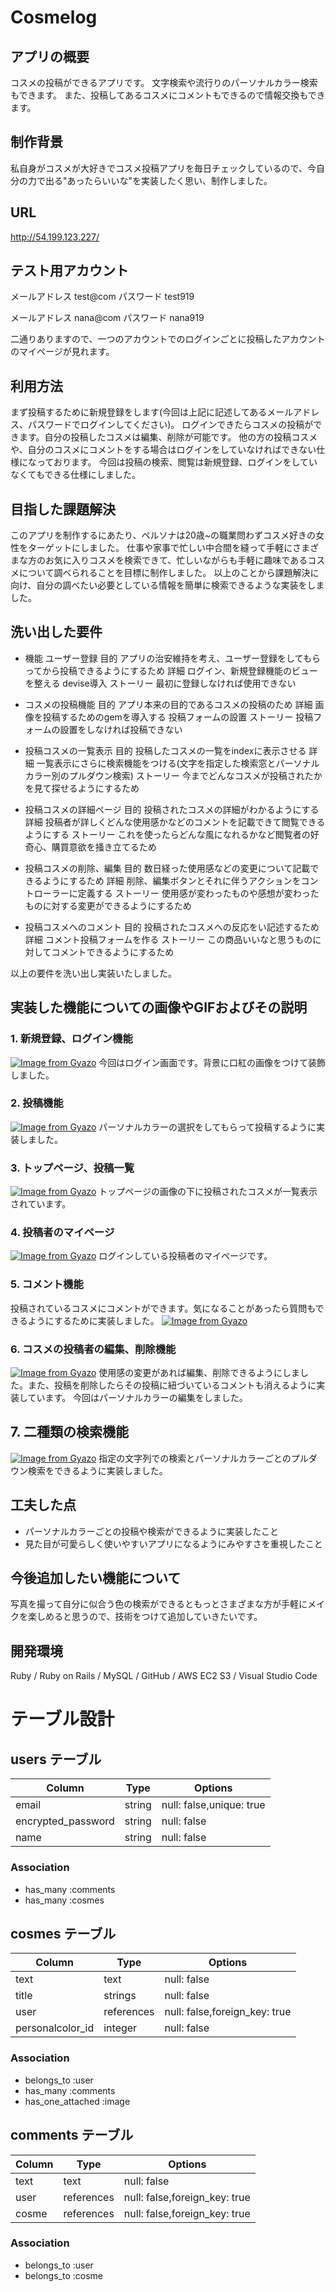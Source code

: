 # **Cosmelog**

## **アプリの概要**
コスメの投稿ができるアプリです。
文字検索や流行りのパーソナルカラー検索もできます。
また、投稿してあるコスメにコメントもできるので情報交換もできます。

## **制作背景**
私自身がコスメが大好きでコスメ投稿アプリを毎日チェックしているので、今自分の力で出る"あったらいいな"を実装したく思い、制作しました。

## **URL**
http://54.199.123.227/

## **テスト用アカウント**
メールアドレス test@com
パスワード test919

メールアドレス nana@com
パスワード nana919

二通りありますので、一つのアカウントでのログインごとに投稿したアカウントのマイページが見れます。

## **利用方法**
まず投稿するために新規登録をします(今回は上記に記述してあるメールアドレス、パスワードでログインしてください)。
ログインできたらコスメの投稿ができます。自分の投稿したコスメは編集、削除が可能です。
他の方の投稿コスメや、自分のコスメにコメントをする場合はログインをしていなければできない仕様になっております。
今回は投稿の検索、閲覧は新規登録、ログインをしていなくてもできる仕様にしました。

## **目指した課題解決**
このアプリを制作するにあたり、ペルソナは20歳~の職業問わずコスメ好きの女性をターゲットにしました。
仕事や家事で忙しい中合間を縫って手軽にさまざまな方のお気に入りコスメを検索できて、忙しいながらも手軽に趣味であるコスメについて調べられることを目標に制作しました。
以上のことから課題解決に向け、自分の調べたい必要としている情報を簡単に検索できるような実装をしました。

## **洗い出した要件**
- 機能 ユーザー登録  目的 アプリの治安維持を考え、ユーザー登録をしてもらってから投稿できるようにするため
詳細 ログイン、新規登録機能のビューを整える devise導入
ストーリー 最初に登録しなければ使用できない

- コスメの投稿機能  目的 アプリ本来の目的であるコスメの投稿のため
詳細 画像を投稿するためのgemを導入する 投稿フォームの設置
ストーリー 投稿フォームの設置をしなければ投稿できない

- 投稿コスメの一覧表示  目的 投稿したコスメの一覧をindexに表示させる
詳細 一覧表示にさらに検索機能をつける(文字を指定した検索窓とパーソナルカラー別のプルダウン検索)
ストーリー 今までどんなコスメが投稿されたかを見て探せるようにするため

- 投稿コスメの詳細ページ  目的 投稿されたコスメの詳細がわかるようにする
詳細 投稿者が詳しくどんな使用感かなどのコメントを記載できて閲覧できるようにする
ストーリー これを使ったらどんな風になれるかなど閲覧者の好奇心、購買意欲を掻き立てるため

- 投稿コスメの削除、編集  目的 数日経った使用感などの変更について記載できるようにするため
詳細 削除、編集ボタンとそれに伴うアクションをコントローラーに定義する
ストーリー 使用感が変わったものや感想が変わったものに対する変更ができるようにするため

- 投稿コスメへのコメント  目的 投稿されたコスメへの反応をい記述するため
詳細 コメント投稿フォームを作る
ストーリー この商品いいなと思うものに対してコメントできるようにするため

以上の要件を洗い出し実装いたしました。

## **実装した機能についての画像やGIFおよびその説明**
### **1. 新規登録、ログイン機能**
[![Image from Gyazo](https://i.gyazo.com/5c902a63b6881212d192a893d7453979.gif)](https://gyazo.com/5c902a63b6881212d192a893d7453979)
今回はログイン画面です。背景に口紅の画像をつけて装飾しました。

### **2. 投稿機能**
[![Image from Gyazo](https://i.gyazo.com/6bf77ba3b3403bffd188b957f5f1f2c9.gif)](https://gyazo.com/6bf77ba3b3403bffd188b957f5f1f2c9)
パーソナルカラーの選択をしてもらって投稿するように実装しました。

### **3. トップページ、投稿一覧**
[![Image from Gyazo](https://i.gyazo.com/b8e7411c68bda4c90892dd8c2c93aaea.gif)](https://gyazo.com/b8e7411c68bda4c90892dd8c2c93aaea)
トップページの画像の下に投稿されたコスメが一覧表示されています。

### **4. 投稿者のマイページ**
[![Image from Gyazo](https://i.gyazo.com/6c4e5c3e29a668c51301ecb54e3bd4de.gif)](https://gyazo.com/6c4e5c3e29a668c51301ecb54e3bd4de)
ログインしている投稿者のマイページです。

### **5. コメント機能**
投稿されているコスメにコメントができます。気になることがあったら質問もできるようにするために実装しました。
[![Image from Gyazo](https://i.gyazo.com/68d24ff83f124236f7b83fb2a0e86fe7.gif)](https://gyazo.com/68d24ff83f124236f7b83fb2a0e86fe7)

### **6. コスメの投稿者の編集、削除機能**
[![Image from Gyazo](https://i.gyazo.com/869a384f25f2a8ec38fa49a186842d7d.gif)](https://gyazo.com/869a384f25f2a8ec38fa49a186842d7d)
使用感の変更があれば編集、削除できるようにしました。また、投稿を削除したらその投稿に紐づいているコメントも消えるように実装しています。
今回はパーソナルカラーの編集をしました。

## **7. 二種類の検索機能**
[![Image from Gyazo](https://i.gyazo.com/5e7fc46e65ae3cd18a04ab41d0f6e89c.gif)](https://gyazo.com/5e7fc46e65ae3cd18a04ab41d0f6e89c)
指定の文字列での検索とパーソナルカラーごとのプルダウン検索をできるように実装しました。

## **工夫した点**
- パーソナルカラーごとの投稿や検索ができるように実装したこと
- 見た目が可愛らしく使いやすいアプリになるようにみやすさを重視したこと

## **今後追加したい機能について**
写真を撮って自分に似合う色の検索ができるともっとさまざまな方が手軽にメイクを楽しめると思うので、技術をつけて追加していきたいです。

## **開発環境**
Ruby / Ruby on Rails / MySQL / GitHub / AWS EC2 S3 / Visual Studio Code


# **テーブル設計**
## **users テーブル**

| Column             | Type   | Options                 |
| ------------------ | ------ | ----------------------- |
| email              | string | null: false,unique: true|
| encrypted_password | string | null: false             |
| name               | string | null: false             |


### Association

- has_many :comments
- has_many :cosmes

## **cosmes テーブル**

| Column           | Type       | Options                       |
| ---------------- | ---------- | ----------------------------- |
| text             | text       | null: false                   |
| title            | strings    | null: false                   |
| user             | references | null: false,foreign_key: true |
| personalcolor_id | integer    | null: false                   |

### Association
- belongs_to :user
- has_many :comments
- has_one_attached :image

## **comments テーブル**

| Column      | Type      | Options                       |
| ----------- | --------- | ----------------------------- |
| text        | text      | null: false                   |
| user        | references| null: false,foreign_key: true |
| cosme       | references| null: false,foreign_key: true |

### Association

- belongs_to :user
- belongs_to :cosme

